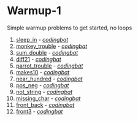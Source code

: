 # Warmup-1

Simple warmup problems to get started, no loops

1. [sleep_in](https://github.com/liampuk/code-practice/blob/master/codingbat/python/warmup-1/sleep_in.md) - _[codingbat](https://codingbat.com/prob/p173401)_
2. [monkey_trouble](https://github.com/liampuk/code-practice/blob/master/codingbat/python/warmup-1/monkey_trouble.md) - _[codingbat](https://codingbat.com/prob/p120546)_
3. [sum_double](https://github.com/liampuk/code-practice/blob/master/codingbat/python/warmup-1/sum_double.md) - _[codingbat](https://codingbat.com/prob/p141905)_
4. [diff21](https://github.com/liampuk/code-practice/blob/master/codingbat/python/warmup-1/diff21.md) - _[codingbat](https://codingbat.com/prob/p197466)_
5. [parrot_trouble](https://github.com/liampuk/code-practice/blob/master/codingbat/python/warmup-1/parrot_trouble.md) - _[codingbat](https://codingbat.com/prob/p166884)_
6. [makes10](https://github.com/liampuk/code-practice/blob/master/codingbat/python/warmup-1/makes10.md) - _[codingbat](https://codingbat.com/prob/p124984)_
7. [near_hundred](https://github.com/liampuk/code-practice/blob/master/codingbat/python/warmup-1/near_hundred.md) - _[codingbat](https://codingbat.com/prob/p124676)_
8. [pos_neg](https://github.com/liampuk/code-practice/blob/master/codingbat/python/warmup-1/pos_neg.md) - _[codingbat](https://codingbat.com/prob/p162058)_
9. [not_string](https://github.com/liampuk/code-practice/blob/master/codingbat/python/warmup-1/not_string.md) - _[codingbat](https://codingbat.com/prob/p189441)_
10. [missing_char](https://github.com/liampuk/code-practice/blob/master/codingbat/python/warmup-1/missing_char.md) - _[codingbat](https://codingbat.com/prob/p149524)_
11. [front_back](https://github.com/liampuk/code-practice/blob/master/codingbat/python/warmup-1/front_back.md) - _[codingbat](https://codingbat.com/prob/p153599)_
12. [front3](https://github.com/liampuk/code-practice/blob/master/codingbat/python/warmup-1/front3.md) - _[codingbat](https://codingbat.com/prob/p147920)_